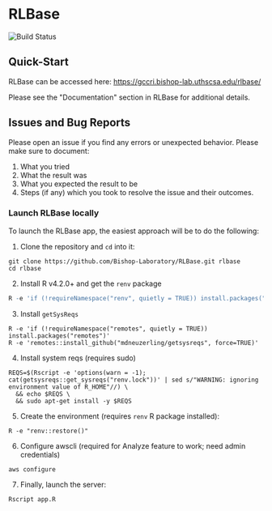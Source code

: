 # RLBase
![Build Status](https://github.com/Bishop-Laboratory/RLBase/workflows/tests/badge.svg)

## Quick-Start

RLBase can be accessed here: https://gccri.bishop-lab.uthscsa.edu/rlbase/

Please see the "Documentation" section in RLBase for additional details.

## Issues and Bug Reports

Please open an issue if you find any errors or unexpected behavior. Please make sure to document:

1. What you tried
2. What the result was
3. What you expected the result to be
4. Steps (if any) which you took to resolve the issue and their outcomes.


### Launch RLBase locally

To launch the RLBase app, the easiest approach will be to do the following:

1. Clone the repository and `cd` into it:

```shell
git clone https://github.com/Bishop-Laboratory/RLBase.git rlbase
cd rlbase
```

2. Install R v4.2.0+ and get the `renv` package

```R
R -e 'if (!requireNamespace("renv", quietly = TRUE)) install.packages("renv")'
```

3. Install `getSysReqs`

```shell
R -e 'if (!requireNamespace("remotes", quietly = TRUE)) install.packages("remotes")'
R -e 'remotes::install_github("mdneuzerling/getsysreqs", force=TRUE)'
```

4. Install system reqs (requires sudo)

```shell
REQS=$(Rscript -e 'options(warn = -1); cat(getsysreqs::get_sysreqs("renv.lock"))' | sed s/"WARNING: ignoring environment value of R_HOME"//) \
  && echo $REQS \
  && sudo apt-get install -y $REQS
```

5. Create the environment (requires `renv` R package installed):

```shell
R -e "renv::restore()"
```

6. Configure awscli (required for Analyze feature to work; need admin credentials)

```shell
aws configure
```

7. Finally, launch the server:

```R
Rscript app.R
```
